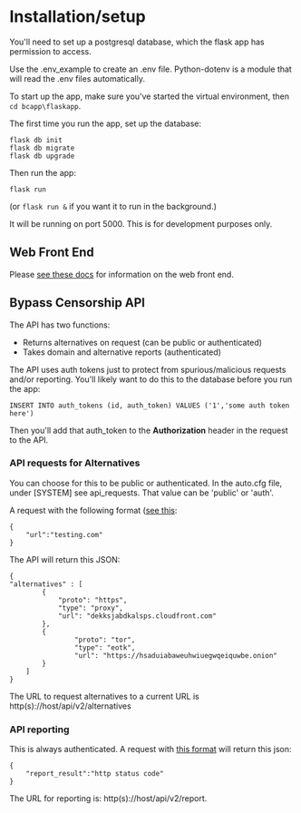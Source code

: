 # Installation/setup

You'll need to set up a postgresql database, which the flask app has permission to access.

Use the .env_example to create an .env file. Python-dotenv is a module that will read the .env files automatically.

To start up the app, make sure you've started the virtual environment, then `cd bcapp\flaskapp`.

The first time you run the app, set up the database:

```
flask db init
flask db migrate
flask db upgrade
```

Then run the app:

`flask run`

(or `flask run &` if you want it to run in the background.)

It will be running on port 5000. This is for development purposes only. 

## Web Front End

Please [see these docs](docs/users.md) for information on the web front end.

## Bypass Censorship API

The API has two functions: 

- Returns alternatives on request (can be public or authenticated)
- Takes domain and alternative reports (authenticated)

The API uses auth tokens just to protect from spurious/malicious requests and/or reporting. You'll likely want to do this to the database before you run the app:

`INSERT INTO auth_tokens (id, auth_token) VALUES ('1','some auth token here')`

Then you'll add that auth_token to the **Authorization** header in the request to the API.

### API requests for Alternatives

You can choose for this to be public or authenticated. In the auto.cfg file, under [SYSTEM] see api_requests. That value can be 'public' or 'auth'.

A request with the following format ([see this](json_request.json):

```
{
    "url":"testing.com"
}
```

The API will return this JSON:
```
{
"alternatives" : [
        {
            "proto": "https",
            "type": "proxy",
            "url": "dekksjabdkalsps.cloudfront.com"
        },
        {
                "proto": "tor",
                "type": "eotk",
                "url": "https://hsaduiabaweuhwiuegwqeiquwbe.onion"
        }
    ]
}
```
The URL to request alternatives to a current URL is http(s)://host/api/v2/alternatives

### API reporting

This is always authenticated. A request with [this format](json_report.json) will return this json:
```
{
    "report_result":"http status code"
}
```

The URL for reporting is: http(s)://host/api/v2/report. 


